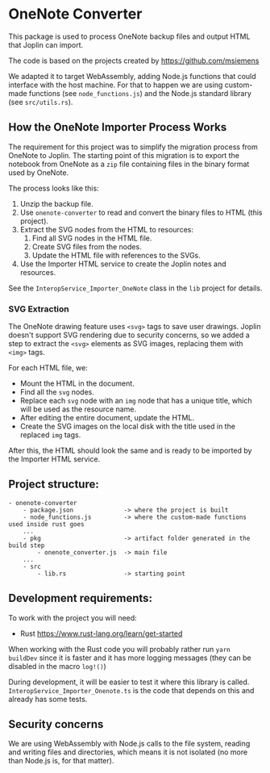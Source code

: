 # OneNote Converter

This package is used to process OneNote backup files and output HTML that Joplin can import.

The code is based on the projects created by https://github.com/msiemens

We adapted it to target WebAssembly, adding Node.js functions that could interface with the host machine. For that to happen we are using custom-made functions (see `node_functions.js`) and the Node.js standard library (see `src/utils.rs`).

## How the OneNote Importer Process Works

The requirement for this project was to simplify the migration process from OneNote to Joplin. The starting point of this migration is to export the notebook from OneNote as a `zip` file containing files in the binary format used by OneNote.

The process looks like this:

1. Unzip the backup file.
2. Use `onenote-converter` to read and convert the binary files to HTML (this project).
3. Extract the SVG nodes from the HTML to resources:
    1. Find all SVG nodes in the HTML file.
    2. Create SVG files from the nodes.
    3. Update the HTML file with references to the SVGs.
4. Use the Importer HTML service to create the Joplin notes and resources.

See the `InteropService_Importer_OneNote` class in the `lib` project for details.

### SVG Extraction

The OneNote drawing feature uses `<svg>` tags to save user drawings. Joplin doesn't support SVG rendering due to security concerns, so we added a step to extract the `<svg>` elements as SVG images, replacing them with `<img>` tags.

For each HTML file, we:

- Mount the HTML in the document.
- Find all the `svg` nodes.
- Replace each `svg` node with an `img` node that has a unique title, which will be used as the resource name.
- After editing the entire document, update the HTML.
- Create the SVG images on the local disk with the title used in the replaced `img` tags.

After this, the HTML should look the same and is ready to be imported by the Importer HTML service.

## Project structure:

```
- onenote-converter
    - package.json              -> where the project is built
    - node_functions.js         -> where the custom-made functions used inside rust goes
    ...
    - pkg                       -> artifact folder generated in the build step
        - onenote_converter.js  -> main file
    ...
    - src
        - lib.rs                -> starting point
```

## Development requirements:

To work with the project you will need:

- Rust https://www.rust-lang.org/learn/get-started

When working with the Rust code you will probably rather run `yarn buildDev` since it is faster and it has more logging messages (they can be disabled in the macro `log!()`)

During development, it will be easier to test it where this library is called. `InteropService_Importer_Onenote.ts` is the code that depends on this and already has some tests.

## Security concerns

We are using WebAssembly with Node.js calls to the file system, reading and writing files and directories, which means
it is not isolated (no more than Node.js is, for that matter). 